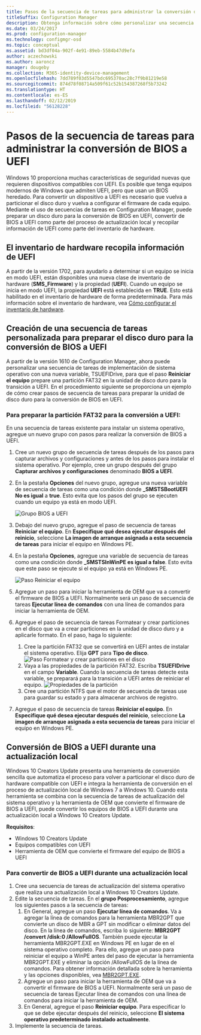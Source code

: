 ```yaml
---
title: Pasos de la secuencia de tareas para administrar la conversión de BIOS a UEFI
titleSuffix: Configuration Manager
description: Obtenga información sobre cómo personalizar una secuencia de tareas de implementación de sistema operativo para preparar una partición FAT32 para la transición a UEFI.
ms.date: 03/24/2017
ms.prod: configuration-manager
ms.technology: configmgr-osd
ms.topic: conceptual
ms.assetid: bd3df04a-902f-4e91-89eb-5584b47d9efa
author: aczechowski
ms.author: aaroncz
manager: dougeby
ms.collection: M365-identity-device-management
ms.openlocfilehash: 7dd789f03d5547bdc695370ac28c7f9b81219e58
ms.sourcegitcommit: 874d78f08714a509f61c52b154387268f5b73242
ms.translationtype: HT
ms.contentlocale: es-ES
ms.lasthandoff: 02/12/2019
ms.locfileid: "56128228"
---
```

# <a name="task-sequence-steps-to-manage-bios-to-uefi-conversion"></a>Pasos de la secuencia de tareas para administrar la conversión de BIOS a UEFI
Windows 10 proporciona muchas características de seguridad nuevas que requieren dispositivos compatibles con UEFI. Es posible que tenga equipos modernos de Windows que admiten UEFI, pero que usan un BIOS heredado. Para convertir un dispositivo a UEFI es necesario que vuelva a particionar el disco duro y vuelva a configurar el firmware de cada equipo. Mediante el uso de secuencias de tareas en Configuration Manager, puede preparar un disco duro para la conversión de BIOS en UEFI, convertir de BIOS a UEFI como parte del proceso de actualización local y recopilar información de UEFI como parte del inventario de hardware.

## <a name="hardware-inventory-collects-uefi-information"></a>El inventario de hardware recopila información de UEFI
A partir de la versión 1702, para ayudarlo a determinar si un equipo se inicia en modo UEFI, están disponibles una nueva clase de inventario de hardware (**SMS_Firmware**) y la propiedad (**UEFI**). Cuando un equipo se inicia en modo UEFI, la propiedad **UEFI** está establecida en **TRUE**. Esto está habilitado en el inventario de hardware de forma predeterminada. Para más información sobre el inventario de hardware, vea [Cómo configurar el inventario de hardware](/sccm/core/clients/manage/inventory/configure-hardware-inventory).

## <a name="create-a-custom-task-sequence-to-prepare-the-hard-drive-for-bios-to-uefi-conversion"></a>Creación de una secuencia de tareas personalizada para preparar el disco duro para la conversión de BIOS a UEFI
A partir de la versión 1610 de Configuration Manager, ahora puede personalizar una secuencia de tareas de implementación de sistema operativo con una nueva variable, TSUEFIDrive, para que el paso **Reiniciar el equipo** prepare una partición FAT32 en la unidad de disco duro para la transición a UEFI. En el procedimiento siguiente se proporciona un ejemplo de cómo crear pasos de secuencia de tareas para preparar la unidad de disco duro para la conversión de BIOS en UEFI.

### <a name="to-prepare-the-fat32-partition-for-the-conversion-to-uefi"></a>Para preparar la partición FAT32 para la conversión a UEFI:
En una secuencia de tareas existente para instalar un sistema operativo, agregue un nuevo grupo con pasos para realizar la conversión de BIOS a UEFI.

1. Cree un nuevo grupo de secuencia de tareas después de los pasos para capturar archivos y configuraciones y antes de los pasos para instalar el sistema operativo. Por ejemplo, cree un grupo después del grupo **Capturar archivos y configuraciones** denominado **BIOS a UEFI**.
2. En la pestaña **Opciones** del nuevo grupo, agregue una nueva variable de secuencia de tareas como una condición donde **_SMSTSBootUEFI** **No es igual** a **true**. Esto evita que los pasos del grupo se ejecuten cuando un equipo ya está en modo UEFI.

   ![Grupo BIOS a UEFI](../../core/get-started/media/BIOS-to-UEFI-group.png)
3. Debajo del nuevo grupo, agregue el paso de secuencia de tareas **Reiniciar el equipo**. En **Especifique qué desea ejecutar después del reinicio**, seleccione **La imagen de arranque asignada a esta secuencia de tareas** para iniciar el equipo en Windows PE.  
4. En la pestaña **Opciones**, agregue una variable de secuencia de tareas como una condición donde **_SMSTSInWinPE es igual a false**. Esto evita que este paso se ejecute si el equipo ya está en Windows PE.

   ![Paso Reiniciar el equipo](../../core/get-started/media/restart-in-windows-pe.png)
5. Agregue un paso para iniciar la herramienta de OEM que va a convertir el firmware de BIOS a UEFI. Normalmente será un paso de secuencia de tareas **Ejecutar línea de comandos** con una línea de comandos para iniciar la herramienta de OEM.
6. Agregue el paso de secuencia de tareas Formatear y crear particiones en el disco que va a crear particiones en la unidad de disco duro y a aplicarle formato. En el paso, haga lo siguiente:
   1. Cree la partición FAT32 que se convertirá en UEFI antes de instalar el sistema operativo. Elija **GPT** para **Tipo de disco**.
    ![Paso Formatear y crear particiones en el disco](../media/format-and-partition-disk.png)
   2. Vaya a las propiedades de la partición FAT32. Escriba **TSUEFIDrive** en el campo **Variable**. Cuando la secuencia de tareas detecte esta variable, se preparará para la transición a UEFI antes de reiniciar el equipo.
    ![Propiedades de la partición](../../core/get-started/media/partition-properties.png)
   3. Cree una partición NTFS que el motor de secuencia de tareas use para guardar su estado y para almacenar archivos de registro.
7. Agregue el paso de secuencia de tareas **Reiniciar el equipo**. En **Especifique qué desea ejecutar después del reinicio**, seleccione **La imagen de arranque asignada a esta secuencia de tareas** para iniciar el equipo en Windows PE.  

## <a name="convert-from-bios-to-uefi-during-an-in-place-upgrade"></a>Conversión de BIOS a UEFI durante una actualización local
Windows 10 Creators Update presenta una herramienta de conversión sencilla que automatiza el proceso para volver a particionar el disco duro de hardware compatible con UEFI e integra la herramienta de conversión en el proceso de actualización local de Windows 7 a Windows 10. Cuando esta herramienta se combina con la secuencia de tareas de actualización del sistema operativo y la herramienta de OEM que convierte el firmware de BIOS a UEFI, puede convertir los equipos de BIOS a UEFI durante una actualización local a Windows 10 Creators Update.

**Requisitos**:
- Windows 10 Creators Update
- Equipos compatibles con UEFI
- Herramienta de OEM que convierte el firmware del equipo de BIOS a UEFI

### <a name="to-convert-from-bios-to-uefi-during-an-in-place-upgrade"></a>Para convertir de BIOS a UEFI durante una actualización local
1. Cree una secuencia de tareas de actualización del sistema operativo que realiza una actualización local a Windows 10 Creators Update.
2. Edite la secuencia de tareas. En el **grupo Posprocesamiento**, agregue los siguientes pasos a la secuencia de tareas:
   1. En General, agregue un paso **Ejecutar línea de comandos**. Va a agregar la línea de comandos para la herramienta MBR2GPT que convierte un disco de MBR a GPT sin modificar o eliminar datos del disco. En la línea de comandos, escriba lo siguiente:  **MBR2GPT /convert /disk:0 /AllowFullOS**. También puede ejecutar la herramienta MBR2GPT.EXE en Windows PE en lugar de en el sistema operativo completo. Para ello, agregue un paso para reiniciar el equipo a WinPE antes del paso de ejecutar la herramienta MBR2GPT.EXE y eliminar la opción /AllowFullOS de la línea de comandos. Para obtener información detallada sobre la herramienta y las opciones disponibles, vea [MBR2GPT.EXE](https://technet.microsoft.com/itpro/windows/deploy/mbr-to-gpt).
   2. Agregue un paso para iniciar la herramienta de OEM que va a convertir el firmware de BIOS a UEFI. Normalmente será un paso de secuencia de tareas Ejecutar línea de comandos con una línea de comandos para iniciar la herramienta de OEM.
   3. En General, agregue el paso **Reiniciar equipo**. Para especificar lo que se debe ejecutar después del reinicio, seleccione **El sistema operativo predeterminado instalado actualmente**.
3. Implemente la secuencia de tareas.
